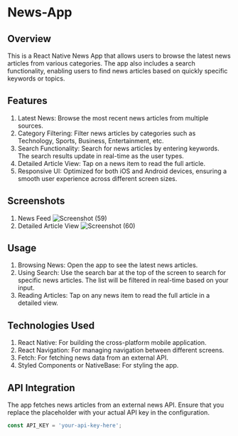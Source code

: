 # News-App
## Overview
This is a React Native News App that allows users to browse the latest news articles from various categories. The app also includes a search functionality, enabling users to find news articles based on quickly
specific keywords or topics.
## Features
1) Latest News: Browse the most recent news articles from multiple sources.
2) Category Filtering: Filter news articles by categories such as Technology, Sports, Business, Entertainment, etc.
3) Search Functionality: Search for news articles by entering keywords. The search results update in real-time as the user types.
4) Detailed Article View: Tap on a news item to read the full article.
5) Responsive UI: Optimized for both iOS and Android devices, ensuring a smooth user experience across different screen sizes.
## Screenshots
1) News Feed
![Screenshot (59)](https://github.com/user-attachments/assets/d81378e9-2256-4681-beb4-8d6cf4126fb1)
2) Detailed Article View
![Screenshot (60)](https://github.com/user-attachments/assets/419b85f7-e990-4bdc-9f44-09f9ed239c83)
## Usage
1) Browsing News: Open the app to see the latest news articles.
2) Using Search: Use the search bar at the top of the screen to search for specific news articles. The list will be filtered in real-time based on your input.
3) Reading Articles: Tap on any news item to read the full article in a detailed view.
## Technologies Used
1) React Native: For building the cross-platform mobile application.
2) React Navigation: For managing navigation between different screens.
3) Fetch: For fetching news data from an external API.
4) Styled Components or NativeBase: For styling the app.
## API Integration
The app fetches news articles from an external news API. Ensure that you replace the placeholder with your actual API key in the configuration.
```javascript
const API_KEY = 'your-api-key-here';
```
